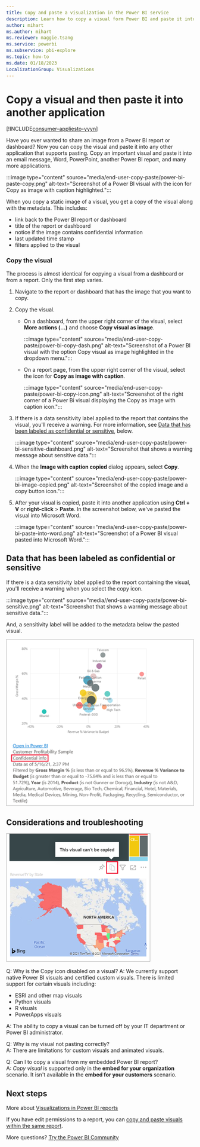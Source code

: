 ```yaml
---
title: Copy and paste a visualization in the Power BI service
description: Learn how to copy a visual form Power BI and paste it into other applications such as Word, PowerPoint, and emails.
author: mihart
ms.author: mihart
ms.reviewer: maggie.tsang
ms.service: powerbi
ms.subservice: pbi-explore
ms.topic: how-to
ms.date: 01/18/2023
LocalizationGroup: Visualizations
---
```

# Copy a visual and then paste it into another application

[!INCLUDE[consumer-appliesto-yyyn](../includes/consumer-appliesto-yyyn.md)]

Have you ever wanted to share an image from a Power BI report or dashboard? Now you can copy the visual and paste it into any other application that supports pasting. Copy an important visual and paste it into an email message, Word, PowerPoint, another Power BI report, and many more applications.

:::image type="content" source="media/end-user-copy-paste/power-bi-paste-copy.png" alt-text="Screenshot of a Power BI visual with the icon for Copy as image with caption highlighted.":::

When you copy a static image of a visual, you get a copy of the visual along with the metadata. This includes:
* link back to the Power BI report or dashboard
* title of the report or dashboard
* notice if the image contains confidential information
* last updated time stamp
* filters applied to the visual

### Copy the visual
The process is almost identical for copying a visual from a dashboard or from a report. Only the first step varies.

1. Navigate to the report or dashboard that has the image that you want to copy.

2. Copy the visual.
    - On a dashboard, from the upper right corner of the visual, select **More actions (...)** and choose **Copy visual as image**.

        :::image type="content" source="media/end-user-copy-paste/power-bi-copy-dash.png" alt-text="Screenshot of a Power BI visual with the option Copy visual as image highlighted in the dropdown menu.":::

    - On a report page, from the upper right corner of the visual, select the icon for **Copy as image with caption**.

        :::image type="content" source="media/end-user-copy-paste/power-bi-copy-icon.png" alt-text="Screenshot of the right corner of a Power Bi visual displaying the Copy as image with caption icon.":::
    
3. If there is a data sensitivity label applied to the report that contains the visual, you'll receive a warning. For more information, see [Data that has been labeled as confidential or sensitive](#data-that-has-been-labeled-as-confidential-or-sensitive), below.

    :::image type="content" source="media/end-user-copy-paste/power-bi-sensitive-dashboard.png" alt-text="Screenshot that shows a warning message about sensitive data.":::

4. When the **Image with caption copied** dialog appears, select **Copy**.

    :::image type="content" source="media/end-user-copy-paste/power-bi-image-copied.png" alt-text="Screenshot of the copied image and a copy button icon.":::

5. After your visual is copied, paste it into another application using **Ctrl + V** or **right-click** > **Paste**. In the screenshot below, we've pasted the visual into Microsoft Word.

    :::image type="content" source="media/end-user-copy-paste/power-bi-paste-into-word.png" alt-text="Screenshot of a Power BI visual pasted into Microsoft Word.":::

## Data that has been labeled as confidential or sensitive

If there is a data sensitivity label applied to the report containing the visual, you'll receive a warning when you select the copy icon.  

:::image type="content" source="media//end-user-copy-paste/power-bi-sensitive.png" alt-text="Screenshot that shows a warning message about sensitive data.":::

And, a sensitivity label will be added to the metadata below the pasted visual.

![Screenshot that shows the visual with confidential info label.](media//end-user-copy-paste/power-bi-confidential.png)

## Considerations and troubleshooting

   ![copy not available](media//end-user-copy-paste/power-bi-copy-grey.png)


Q: Why is the Copy icon disabled on a visual?
A: We currently support native Power BI visuals and certified custom visuals. There is limited support for certain visuals including:
- ESRI and other map visuals 
- Python visuals
- R visuals
- PowerApps visuals

A: The ability to copy a visual can be turned off by your IT department or Power BI administrator.

Q: Why is my visual not pasting correctly?  
A: There are limitations for custom visuals and animated visuals.

Q: Can I to copy a visual from my embedded Power BI report?  
A: *Copy visual* is supported only in the **embed for your organization** scenario. It isn't available in the **embed for your customers** scenario.

## Next steps

More about [Visualizations in Power BI reports](../visuals/power-bi-visualization-types-for-reports-and-q-and-a.md)

If you have edit permissions to a report, you can [copy and paste visuals within the same report](../visuals/power-bi-visualization-copy-paste.md).

More questions? [Try the Power BI Community](https://community.powerbi.com/)

